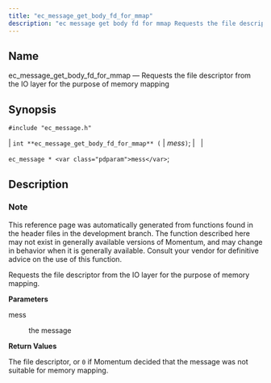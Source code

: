 ```yaml
---
title: "ec_message_get_body_fd_for_mmap"
description: "ec message get body fd for mmap Requests the file descriptor from the IO layer for the purpose of memory mapping int ec message get body fd for mmap mess ec message mess This reference page was automatically generated from functions found in the header files in the development branch..."
---
```


<a name="apis.ec_message_get_body_fd_for_mmap"></a> 
## Name

ec_message_get_body_fd_for_mmap — Requests the file descriptor from the IO layer for the purpose of memory mapping

## Synopsis

`#include "ec_message.h"`

| `int **ec_message_get_body_fd_for_mmap** (` | <var class="pdparam">mess</var>`)`; |   |

`ec_message * <var class="pdparam">mess</var>`;<a name="idp55679824"></a> 
## Description

### Note

This reference page was automatically generated from functions found in the header files in the development branch. The function described here may not exist in generally available versions of Momentum, and may change in behavior when it is generally available. Consult your vendor for definitive advice on the use of this function.

Requests the file descriptor from the IO layer for the purpose of memory mapping.

**<a name="idp55682736"></a> Parameters**

<dl class="variablelist">

<dt>mess</dt>

<dd>

the message

</dd>

</dl>

**<a name="idp55685456"></a> Return Values**

The file descriptor, or `0` if Momentum decided that the message was not suitable for memory mapping.
